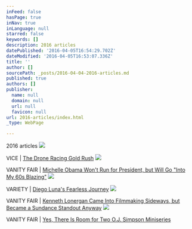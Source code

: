 ```yaml
---
inFeed: false
hasPage: true
inNav: true
inLanguage: null
starred: false
keywords: []
description: 2016 articles
datePublished: '2016-04-05T16:54:29.702Z'
dateModified: '2016-04-05T16:53:07.336Z'
title: ''
author: []
sourcePath: _posts/2016-04-04-2016-articles.md
published: true
authors: []
publisher:
  name: null
  domain: null
  url: null
  favicon: null
url: 2016-articles/index.html
_type: WebPage

---
```

2016 articles
![](https://the-grid-user-content.s3-us-west-2.amazonaws.com/a4d40a2a-c2a4-4da9-9249-2d1f3975abe0.jpg)

VICE  |  [The Drone Racing Gold Rush][0]
![](https://the-grid-user-content.s3-us-west-2.amazonaws.com/7be7ba5e-6c27-468f-b4c6-66bf2dc47f20.jpg)

VANITY FAIR  |  [Michelle Obama Won't Run for President, but Will Go "Into My 60s Blazing"][1]
![](https://the-grid-user-content.s3-us-west-2.amazonaws.com/ac785750-d5ce-4179-a901-fed79d962812.jpg)

VARIETY  |  [Diego Luna's Fearless Journey][2]
![](https://the-grid-user-content.s3-us-west-2.amazonaws.com/23e7cabd-eb8a-414d-a916-2b6b40513c50.jpg)

VANITY FAIR  |  [Kenneth Lonergan Came Into Filmmaking Sideways, but Became a Sundance Standout Anyway][3]
![](https://the-grid-user-content.s3-us-west-2.amazonaws.com/aab7e880-b8a5-48c8-8f42-a29e15b41c67.jpg)

VANITY FAIR  |  [Yes, There Is Room for Two O.J. Simpson Miniseries][4]

[0]: null
[1]: http://www.vanityfair.com/news/2016/03/michelle-obama-sxsw
[2]: http://variety.com/2016/film/festivals/diego-luna-mr-pig-sundance-berlin-1201698453/
[3]: http://www.vanityfair.com/hollywood/2016/01/kenneth-lonergan-manchester-by-the-sea-interview
[4]: http://www.vanityfair.com/hollywood/2016/01/oj-made-in-america-review